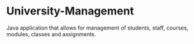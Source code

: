 # University-Management
Java application that allows for management of students, staff, courses, modules, classes and assignments.
